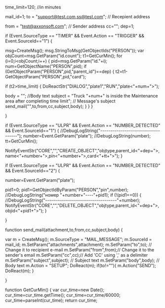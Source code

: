 time_limit=120; //in minutes

mail_id=1;
to = "support@test.com,ss@test.com"; // Recepient address

from = "test@axxonsoft.com"; // Sender address
cc="";
dep=1;


if (Event.SourceType == "TIMER" && Event.Action == "TRIGGER" && Event.SourceId=="1")
{

msg=CreateMsg();
 msg.StringToMsg(GetObjectIds("PERSON"));
 var objCount=msg.GetParam("id.count");
 t1=GetCurMin();
 for (i=0;i<objCount;i++)
 {
 pid=msg.GetParam("id."+i);
 num=GetObjectName("PERSON",pid);
 if (GetObjectParam("PERSON",pid,"parent_id")==dep)
 {
 t2=t1-GetObjectParam("PERSON",pid,"card");

if (t2>time_limit) 
 { 
 DoReactStr("DIALOG","plate1","RUN","plate<"+num+">");
 
 body = ""; //Body text
 subject = "Truck "+num+" is inside the Maintenance area after completing time limit"; // Message's subject
 send_mail("",to,from,cc,subject,body); 
 }
 }
 }


}

 

if (Event.SourceType == "ULPR" && Event.Action == "NUMBER_DETECTED" && Event.SourceId=="1")
{
//DebugLogString("------------------------------------");
number=Event.GetParam("plate");
//DebugLogString(number);
tt=GetCurMin();

NotifyEventStr("CORE","","CREATE_OBJECT","objtype<PERSON>,parent_id<"+dep+">,name<"+number+">,pin<"+number+">,card<"+tt+">");
}

if (Event.SourceType == "ULPR" && Event.Action == "NUMBER_DETECTED" && Event.SourceId=="2")
{

number=Event.GetParam("plate");

pid1=0;
pid1=GetObjectIdByParam("PERSON","pin",number);
//DebugLogString("номер "+number+"----"+pid1);
if (!(pid1==0))
{
//DebugLogString("------------------------------------"+number);
NotifyEventStr("CORE","","DELETE_OBJECT","objtype<PERSON>,parent_id<"+dep+">,objid<"+pid1+">");
}

}


function send_mail(attachment,to,from,cc,subject,body)
{

var m = CreateMsg();
 m.SourceType = "MAIL_MESSAGE";
 m.SourceId = mail_id;
 m.SetParam("attachments",attachment);
 m.SetParam("to",to); // Change it to recipient e-mail
 m.SetParam("from",from);// Change it to the sender's email
 m.SetParam("cc",cc);// Add 'CC' using ',' as a delimiter
 m.SetParam("subject",subject); // Subject text
 m.SetParam("body",body); // Body text
 m.Action = "SETUP";
 DoReact(m);
 if(to!=""){
 m.Action("SEND");
 DoReact(m);
 }

}

function GetCurMin()
{
 var cur_time=new Date();
 cur_time=cur_time.getTime();
 cur_time=cur_time/60000;
 cur_time=parseInt(cur_time); 
 return cur_time;
